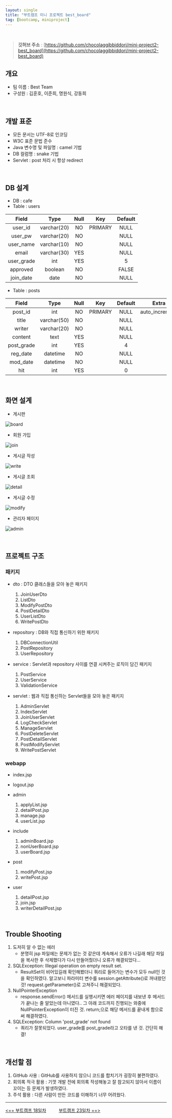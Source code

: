 ```yaml
---
layout: single
title: "부트캠프 미니 프로젝트 best_board"
tag: [bootcamp, miniproject]
---
```


<br>

> **깃허브 주소** : [https://github.com/chocolaggibbiddori/mini-project2-best_board](https://github.com/chocolaggibbiddori/mini-project2-best_board)

## 개요

- 팀 이름 : Best Team
- 구성원 : 김훈호, 이준희, 명원식, 강동희

<br>

## 개발 표준

- 모든 문서는 UTF-8로 인코딩
- W3C 표준 문법 준수
- Java 변수명 및 파일명 : camel 기법
- DB 컬럼명 : snake 기법
- Servlet : post 처리 시 항상 redirect

<br>

## DB 설계

- DB : cafe
- Table : users

|   Field    |    Type     | Null |   Key   | Default |
|:----------:|:-----------:|:----:|:-------:|:-------:|
|  user_id   | varchar(20) |  NO  | PRIMARY |  NULL   |
|  user_pw   | varchar(20) |  NO  |         |  NULL   |
| user_name  | varchar(10) |  NO  |         |  NULL   |
|   email    | varchar(30) | YES  |         |  NULL   |
| user_grade |     int     | YES  |         |    5    |
|  approved  |   boolean   |  NO  |         |  FALSE  |
| join_date  |    date     |  NO  |         |  NULL   |

- Table : posts

|   Field    |    Type     | Null |   Key   | Default |     Extra      |
|:----------:|:-----------:|:----:|:-------:|:-------:|:--------------:|
|  post_id   |     int     |  NO  | PRIMARY |  NULL   | auto_increment |
|   title    | varchar(50) |  NO  |         |  NULL   |                |
|   writer   | varchar(20) |  NO  |         |  NULL   |                |
|  content   |    text     | YES  |         |  NULL   |                |
| post_grade |     int     | YES  |         |    4    |                |
|  reg_date  |  datetime   |  NO  |         |  NULL   |                |
|  mod_date  |  datetime   |  NO  |         |  NULL   |                |
|    hit     |     int     | YES  |         |    0    |                |

<br>

## 화면 설계

- 게시판

![board](./../images/bestboard/게시판.png)

- 회원 가입

![join](./../images/bestboard/회원%20가입.png)

- 게시글 작성

![write](./../images/bestboard/게시글%20작성.png)

- 게시글 조회

![detail](./../images/bestboard/게시글%20조회.png)

- 게시글 수정

![modify](./../images/bestboard/게시글%20수정.png)

- 관리자 페이지

![admin](./../images/bestboard/관리자%20페이지.png)

<br>

## 프로젝트 구조

### 패키지

- dto : DTO 클래스들을 모아 놓은 패키지
  1. JoinUserDto
  2. ListDto
  3. ModifyPostDto
  4. PostDetailDto
  5. UserListDto
  6. WritePostDto

- repository : DB와 직접 통신하기 위한 패키지
  1. DBConnectionUtil
  2. PostRepository
  3. UserRepository

- service : Servlet과 repository 사이를 연결 시켜주는 로직이 담긴 패키지
  1. PostService
  2. UserService
  3. ValidationService

- servlet : 웹과 직접 통신하는 Servlet들을 모아 놓은 패키지
  1. AdminServlet
  2. IndexServlet
  3. JoinUserServlet
  4. LogCheckServlet
  5. ManageServlet
  6. PostDeleteServlet
  7. PostDetailServlet
  8. PostModifyServlet
  9. WritePostServlet

### webapp

- index.jsp
- logout.jsp

- admin
  1. applyList.jsp
  2. detailPost.jsp
  3. manage.jsp
  4. userList.jsp

- include
  1. adminBoard.jsp
  2. nonUserBoard.jsp
  3. userBoard.jsp

- post
  1. modifyPost.jsp
  2. writePost.jsp

- user
  1. detailPost.jsp
  2. join.jsp
  3. writerDetailPost.jsp

<br>

## Trouble Shooting

1. 도저히 알 수 없는 에러
   - 분명히 jsp 파일에는 문제가 없는 것 같은데 계속해서 오류가 나길래 해당 파일을 복사한 후 삭제했다가 다시 만들어줬더니 오류가 해결되었다...
2. SQLException: Illegal operation on empty result set.
   - ResultSet이 비어있길래 확인해봤더니 쿼리로 들어가는 변수가 모두 null인 것을 확인하였다.
   알고보니 파라미터 변수를 session.getAttribute()로 꺼내왔던 것! request.getParameter()로 고쳐주니 해결되었다.
3. NullPointerException
   - response.sendError() 메서드를 실행시키면 에러 페이지를 내보낸 후 메서드가 끝나는 줄 알았는데 아니였다..
   그 아래 코드까지 진행되는 와중에 NullPointerException이 터진 것. return;으로 해당 메서드를 끝내게 함으로써 해결하였다.
4. SQLException: Column 'post_grade' not found
   - 쿼리가 잘못되었다. user_grade를 post_grade라고 오타를 낸 것. 간단히 해결!

<br>

## 개선할 점

1. GitHub 사용 : GitHub를 사용하지 않으니 코드를 합치기가 굉장히 불편하였다.
2. 회의록 적극 활용 : 기껏 개발 전에 회의록 작성해놓고 잘 참고되지 않아서 이름이 꼬이는 등 문제가 발생하였다.
3. 주석 활용 : 다른 사람이 만든 코드를 이해하기 너무 어려웠다.

---
[<== 부트캠프 18일차](/bootcamp-day18) &nbsp;&nbsp;&nbsp;&nbsp;&nbsp;&nbsp;&nbsp;&nbsp; [부트캠프 23일차 ==>](/bootcamp-day23)